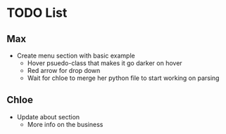 # TODO List

## Max
* Create menu section with basic example 
    * Hover psuedo-class that makes it go darker on hover
    * Red arrow for drop down
    * Wait for chloe to merge her python file to start working on parsing

## Chloe
* Update about section
    * More info on the business